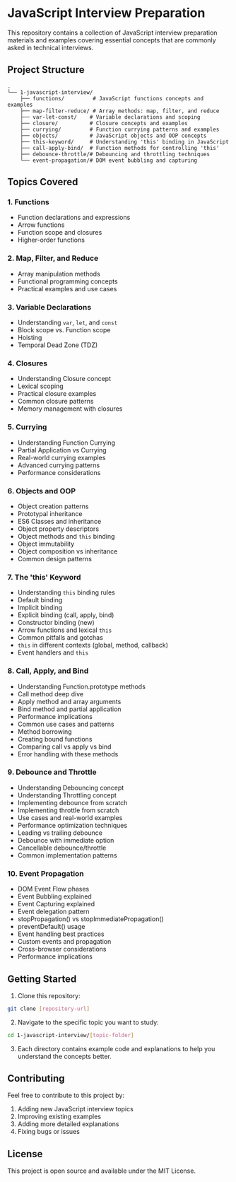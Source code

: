 # JavaScript Interview Preparation

This repository contains a collection of JavaScript interview preparation materials and examples covering essential concepts that are commonly asked in technical interviews.

## Project Structure

```
.
└── 1-javascript-interview/
    ├── functions/         # JavaScript functions concepts and examples
    ├── map-filter-reduce/ # Array methods: map, filter, and reduce
    ├── var-let-const/    # Variable declarations and scoping
    ├── closure/          # Closure concepts and examples
    ├── currying/         # Function currying patterns and examples
    ├── objects/          # JavaScript objects and OOP concepts
    ├── this-keyword/     # Understanding 'this' binding in JavaScript
    ├── call-apply-bind/  # Function methods for controlling 'this'
    ├── debounce-throttle/# Debouncing and throttling techniques
    └── event-propagation/# DOM event bubbling and capturing
```

## Topics Covered

### 1. Functions
- Function declarations and expressions
- Arrow functions
- Function scope and closures
- Higher-order functions

### 2. Map, Filter, and Reduce
- Array manipulation methods
- Functional programming concepts
- Practical examples and use cases

### 3. Variable Declarations
- Understanding `var`, `let`, and `const`
- Block scope vs. Function scope
- Hoisting
- Temporal Dead Zone (TDZ)

### 4. Closures
- Understanding Closure concept
- Lexical scoping
- Practical closure examples
- Common closure patterns
- Memory management with closures

### 5. Currying
- Understanding Function Currying
- Partial Application vs Currying
- Real-world currying examples
- Advanced currying patterns
- Performance considerations

### 6. Objects and OOP
- Object creation patterns
- Prototypal inheritance
- ES6 Classes and inheritance
- Object property descriptors
- Object methods and `this` binding
- Object immutability
- Object composition vs inheritance
- Common design patterns

### 7. The 'this' Keyword
- Understanding `this` binding rules
- Default binding
- Implicit binding
- Explicit binding (call, apply, bind)
- Constructor binding (new)
- Arrow functions and lexical `this`
- Common pitfalls and gotchas
- `this` in different contexts (global, method, callback)
- Event handlers and `this`

### 8. Call, Apply, and Bind
- Understanding Function.prototype methods
- Call method deep dive
- Apply method and array arguments
- Bind method and partial application
- Performance implications
- Common use cases and patterns
- Method borrowing
- Creating bound functions
- Comparing call vs apply vs bind
- Error handling with these methods

### 9. Debounce and Throttle
- Understanding Debouncing concept
- Understanding Throttling concept
- Implementing debounce from scratch
- Implementing throttle from scratch
- Use cases and real-world examples
- Performance optimization techniques
- Leading vs trailing debounce
- Debounce with immediate option
- Cancellable debounce/throttle
- Common implementation patterns

### 10. Event Propagation
- DOM Event Flow phases
- Event Bubbling explained
- Event Capturing explained
- Event delegation pattern
- stopPropagation() vs stopImmediatePropagation()
- preventDefault() usage
- Event handling best practices
- Custom events and propagation
- Cross-browser considerations
- Performance implications

## Getting Started

1. Clone this repository:
```bash
git clone [repository-url]
```

2. Navigate to the specific topic you want to study:
```bash
cd 1-javascript-interview/[topic-folder]
```

3. Each directory contains example code and explanations to help you understand the concepts better.

## Contributing

Feel free to contribute to this project by:
1. Adding new JavaScript interview topics
2. Improving existing examples
3. Adding more detailed explanations
4. Fixing bugs or issues

## License

This project is open source and available under the MIT License.